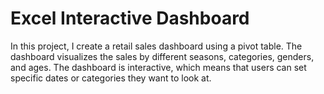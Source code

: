 # Excel Interactive Dashboard

In this project, I create a retail sales dashboard using a pivot table. The dashboard visualizes the sales by different seasons, categories, genders, and ages. The dashboard is interactive, which means that users can set specific dates or categories they want to look at.

